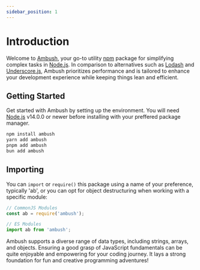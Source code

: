 ```yaml
---
sidebar_position: 1
---
```


# Introduction

Welcome to [Ambush][ambush], your go-to utility [npm][npm] package for simplifying complex tasks in [Node.js][node]. In comparison to alternatives such as [Lodash][lodash] and [Underscore.js][underscore], Ambush prioritizes performance and is tailored to enhance your development experience while keeping things lean and efficient.

## Getting Started

Get started with Ambush by setting up the environment. You will need [Node.js][node] v14.0.0 or newer before installing with your preffered package manager.

```bash
npm install ambush
yarn add ambush
pnpm add ambush
bun add ambush
```

## Importing

You can `import` or `require()` this package using a name of your preference, typically 'ab', or you can opt for object destructuring when working with a specific module:

```js
// CommonJS Modules
const ab = require('ambush');

// ES Modules
import ab from 'ambush';
```

Ambush supports a diverse range of data types, including strings, arrays, and objects. Ensuring a good grasp of JavaScript fundamentals can be quite enjoyable and empowering for your coding journey. It lays a strong foundation for fun and creative programming adventures!

[ambush]: https://github.com/ambushjs/ambush
[npm]: https://npmjs.com/package/ambush
[node]: https://nodejs.org/en
[lodash]: https://npmjs.com/package/lodash
[underscore]: https://npmjs.com/package/underscore
